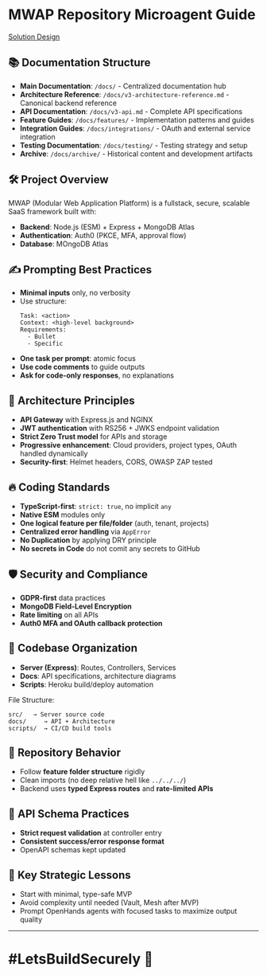 # MWAP Repository Microagent Guide 

[Solution Design](../../docs/v3-architecture-reference.md)

## 📚 Documentation Structure
- **Main Documentation**: `/docs/` - Centralized documentation hub
- **Architecture Reference**: `/docs/v3-architecture-reference.md` - Canonical backend reference
- **API Documentation**: `/docs/v3-api.md` - Complete API specifications
- **Feature Guides**: `/docs/features/` - Implementation patterns and guides
- **Integration Guides**: `/docs/integrations/` - OAuth and external service integration
- **Testing Documentation**: `/docs/testing/` - Testing strategy and setup
- **Archive**: `/docs/archive/` - Historical content and development artifacts

## 🛠 Project Overview
MWAP (Modular Web Application Platform) is a fullstack, secure, scalable SaaS framework built with:
- **Backend**: Node.js (ESM) + Express + MongoDB Atlas
- **Authentication**: Auth0 (PKCE, MFA, approval flow)
- **Database**: MOngoDB Atlas

## ✍ Prompting Best Practices
- **Minimal inputs** only, no verbosity
- Use structure:
  ```
  Task: <action>
  Context: <high-level background>
  Requirements:
    - Bullet
    - Specific
  ```
- **One task per prompt**: atomic focus
- **Use code comments** to guide outputs
- **Ask for code-only responses**, no explanations

## 🏩 Architecture Principles
- **API Gateway** with Express.js and NGINX
- **JWT authentication** with RS256 + JWKS endpoint validation
- **Strict Zero Trust model** for APIs and storage
- **Progressive enhancement**: Cloud providers, project types, OAuth handled dynamically
- **Security-first**: Helmet headers, CORS, OWASP ZAP tested

## 🔥 Coding Standards
- **TypeScript-first**: `strict: true`, no implicit `any`
- **Native ESM** modules only
- **One logical feature per file/folder** (auth, tenant, projects)
- **Centralized error handling** via `AppError`
- **No Duplication** by applying DRY principle
- **No secrets in Code** do not comit any secrets to GitHub


## 🛡️ Security and Compliance
- **GDPR-first** data practices
- **MongoDB Field-Level Encryption**
- **Rate limiting** on all APIs
- **Auth0 MFA and OAuth callback protection**

## 🧹 Codebase Organization
- **Server (Express)**: Routes, Controllers, Services
- **Docs**: API specifications, architecture diagrams
- **Scripts**: Heroku build/deploy automation

File Structure:
```
src/   → Server source code
docs/     → API + Architecture
scripts/  → CI/CD build tools
```

## 🔎 Repository Behavior
- Follow **feature folder structure** rigidly
- Clean imports (no deep relative hell like `../../../`)
- Backend uses **typed Express routes** and **rate-limited APIs**

## 🔧 API Schema Practices
- **Strict request validation** at controller entry
- **Consistent success/error response format**
- OpenAPI schemas kept updated

## 🧐 Key Strategic Lessons
- Start with minimal, type-safe MVP
- Avoid complexity until needed (Vault, Mesh after MVP)
- Prompt OpenHands agents with focused tasks to maximize output quality

---

# #LetsBuildSecurely 🚀

